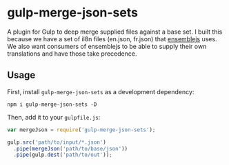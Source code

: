 # gulp-merge-json-sets

A plugin for Gulp to deep merge supplied files against a base set. I built this because we have a set of il8n files (en.json, fr.json) that [ensemblejs](http://ensemblejs.com) uses. We also want consumers of ensemblejs to be able to supply their own translations and have those take precedence.

## Usage

First, install `gulp-merge-json-sets` as a development dependency:

```shell
npm i gulp-merge-json-sets -D
```

Then, add it to your `gulpfile.js`:

```javascript
var mergeJson = require('gulp-merge-json-sets');

gulp.src('path/to/input/*.json')
  .pipe(mergeJson('path/to/base/json'))
  .pipe(gulp.dest('path/to/out'));
```